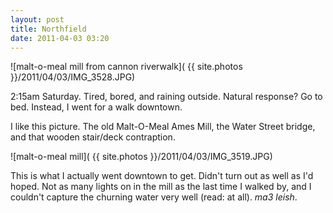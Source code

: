 ```yaml
---
layout: post
title: Northfield
date: 2011-04-03 03:20
---
```


![malt-o-meal mill from cannon riverwalk]( {{ site.photos }}/2011/04/03/IMG_3528.JPG)

2:15am Saturday. Tired, bored, and raining outside. Natural response? Go to bed. Instead, I went for a walk downtown.

I like this picture. The old Malt-O-Meal Ames Mill, the Water Street bridge, and that wooden stair/deck contraption.

![malt-o-meal mill]( {{ site.photos }}/2011/04/03/IMG_3519.JPG)

This is what I actually went downtown to get. Didn't turn out as well as I'd hoped. Not as many lights on in the mill as the last time I walked by, and I couldn't capture the churning water very well (read: at all). *ma3 leish*.
